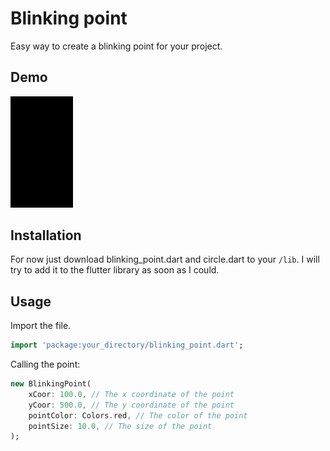 # Blinking point

Easy way to create a blinking point for your project.

## Demo

<img src="demo.gif" width="100" />

## Installation

For now just download blinking_point.dart and circle.dart to your `/lib`. I will try to add it to the flutter library as soon as I could.

## Usage

Import the file.

```dart
import 'package:your_directory/blinking_point.dart';
```

Calling the point: 

```dart
new BlinkingPoint(
    xCoor: 100.0, // The x coordinate of the point
    yCoor: 500.0, // The y coordinate of the point
    pointColor: Colors.red, // The color of the point
    pointSize: 10.0, // The size of the point
);
```